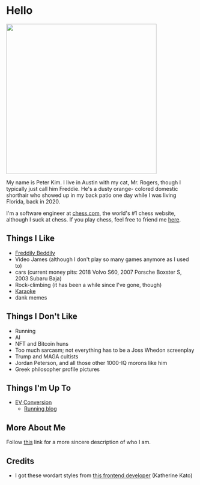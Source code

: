 # Hello
<img src="static/profile.jpg" width="400"/>

My name is Peter Kim. I live in Austin with my cat, Mr. Rogers,
though I typically just call him Freddie. He's a dusty orange-
colored domestic shorthair who showed up in my back patio one
day while I was living Florida, back in 2020. 

I'm a software engineer at 
[chess.com](https://www.chess.com), the world's #1 chess 
website, although I suck at chess. If you play chess, feel
free to friend me 
[here](https://www.chess.com/member/the_blunderbus).

## Things I Like

- [Freddily Beddily](cat)
- Video James (although I don't play so many games anymore as
  I used to)
- cars (current money pits: 2018 Volvo S60, 2007 Porsche 
  Boxster S, 2003 Subaru Baja)
- Rock-climbing (it has been a while since I've gone, though)
- [Karaoke](karaoke-list)
- dank memes

## Things I Don't Like

- Running
- AI
- NFT and Bitcoin huns
- Too much sarcasm; not everything has to be a Joss Whedon 
  screenplay
- Trump and MAGA cultists
- Jordan Peterson, and all those other 1000-IQ morons like him
- Greek philosopher profile pictures

## Things I'm Up To

- [EV Conversion](/ev)
    - [Running blog](/ev/blog)

## More About Me

Follow [this](more-about-me) link for a more sincere 
description of who I am.

## Credits
- I got these wordart styles from 
  [this frontend developer](https://www.katherinekato.com) 
  (Katherine Kato)
